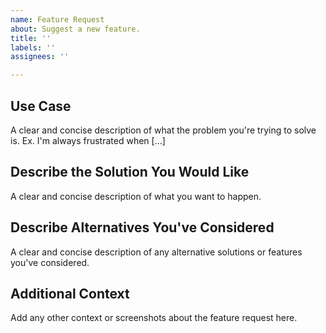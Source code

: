 ```yaml
---
name: Feature Request
about: Suggest a new feature.
title: ''
labels: ''
assignees: ''

---
```


## Use Case
A clear and concise description of what the problem you're trying to solve is. Ex. I'm always frustrated when [...]

## Describe the Solution You Would Like
A clear and concise description of what you want to happen.

## Describe Alternatives You've Considered
A clear and concise description of any alternative solutions or features you've considered.

## Additional Context
Add any other context or screenshots about the feature request here.
